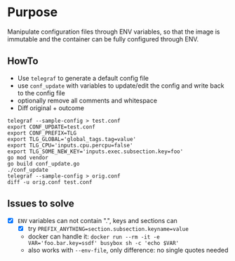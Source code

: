 # Purpose
Manipulate configuration files through ENV variables, so that the image is immutable and the container can be fully configured through ENV.

## HowTo
* Use `telegraf` to generate a default config file
* use `conf_update` with variables to update/edit the config and write back to the config file
* optionally remove all comments and whitespace
* Diff original + outcome
```
telegraf --sample-config > test.conf
export CONF_UPDATE=test.conf
export CONF_PREFIX=TLG
export TLG_GLOBAL='global_tags.tag=value'
export TLG_CPU='inputs.cpu.percpu=false' 
export TLG_SOME_NEW_KEY='inputs.exec.subsection.key=foo'
go mod vendor
go build conf_update.go
./conf_update
telegraf --sample-config > orig.conf
diff -u orig.conf test.conf
```

## Issues to solve
* [x] `ENV` variables can not contain ".", keys and sections can
  * [x] try `PREFIX_ANYTHING=section.subsection.keyname=value`
  * docker can handle it: `docker run --rm -it -e VAR='foo.bar.key=ssdf' busybox sh -c 'echo $VAR'`
  * also works with `--env-file`, only difference: no single quotes needed